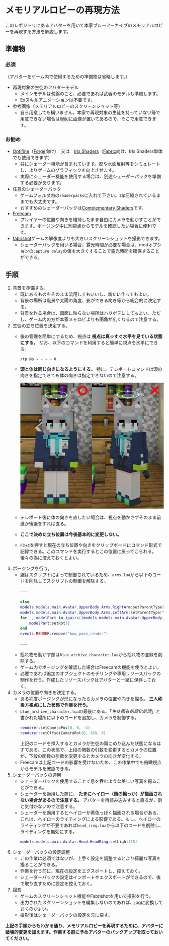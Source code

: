 # メモリアルロビーの再現方法
このレポジトリにあるアバターを用いて本家ブルーアーカイブのメモリアルロビーを再現する方法を解説します。

## 準備物
### 必須
（アバターをゲーム内で使用するための準備物は省略します。）
- 再現対象の生徒のアバターモデル
  - メインモデルは勿論のこと、必要であれば武器のモデルも準備します。
  - Exスキルアニメーションは不要です。
- 参考画像（メモリアルロビーのスクリーンショット等）
  - 自ら用意しても構いません。本家で再現対象の生徒を持っていない等で用意できない場合は[Wiki](https://bluearchive.wikiru.jp/)に画像が置いてあるので、そこで用意できます。

### お勧め
- [Optifine](https://optifine.net/downloads)（[Forge](https://files.minecraftforge.net/net/minecraftforge/forge/)向け）　又は　[Iris Shaders](https://modrinth.com/mod/iris)（[Fabric](https://fabricmc.net/)向け、Iris Shaders単体でも使用できます）
  - 共にシェーダー機能が含まれています。影や水面反射等をシミュレートし、よりゲームのグラフィックを向上させます。
  - 実際にシェーダー機能を使用する場合は、別途シェーダーパックを準備する必要があります。
- 任意のシェーダーパック
  - ゲームフォルダ内の`shaderpacks`に入れて下さい。zip圧縮されているままでも大丈夫です。
  - おすすめのシェーダーパックは[Complementary Shaders](https://modrinth.com/shader/complementary-unbound)です。
- [Freecam](https://modrinth.com/mod/freecam)
  - プレイヤーの位置や向きを維持したまま自由にカメラを動かすことができます。ポージング中に別視点からモデルを確認したい場合に便利です。
- [fabrishot](https://modrinth.com/mod/fabrishot)ゲームの解像度よりも大きいスクリーンショットを撮影できます。
  - シェーダーパックを用いる場合、露光時間が必要な場合は、modオプションの`Capture delay`の値を大きくすることで露光時間を確保することができる。

## 手順
1. 背景を準備する。
   - 既にあるものをそのまま流用してもいいし、新たに作ってもよい。
   - 背景の場所は風景や太陽の角度、影ができる向き等から総合的に決定する。
   - 背景を作る場合は、画面に映らない場所はハリボテにしてもよい。ただし、ゲーム内の方が本家メモロビよりも画角が広くなるので注意する。
2. 生徒の立ち位置を決定する。
   - 後の管理を簡単にするため、視点は **視点は真っすぐ水平を見ている状態にする。** なお、以下のコマンドを利用すると簡単に視点を水平にできる。
     ```
     /tp @p ~ ~ ~ ~ 0
     ```
   - **頭と体は同じ向きになるようにする。** 特に、テレポートコマンドは頭の向きを指定できても体の向きは指定できないので注意する。

     ![体の向きの例](./images/body_yaw.svg)

    - テレポート後に体の向きを直したい場合は、視点を動かさずそのまま前進か後退をすれば直る。
    - **ここで決めた立ち位置は今後基本的に変更しない。**
    - `F3`+`C`を押すと現在の立ち位置や向きをクリップボードにコマンド形式で記録できる。このコマンドを実行するとこの位置に戻ってこられる。後々の為に控えておくとよい。
3. ポージングを行う。
   - 腕はスクリプトによって制御されているため、`arms.lua`から以下のコードを削除してスクリプトの制御を解除する。
      ```lua
      ~~~

      else
      models.models.main.Avatar.UpperBody.Arms.RightArm:setParentType("RightArm")
      models.models.main.Avatar.UpperBody.Arms.LeftArm:setParentType("LeftArm")
      for _, modelPart in ipairs({models.models.main.Avatar.UpperBody.Arms.RightArm, models.models.main.Avatar.UpperBody.Arms.LeftArm}) do
          modelPart:setRot()
      end
      events.RENDER:remove("bow_pose_render")

      ~~~
      ```
   - 揺れ物を動かす際は`blue_archive_character.lua`から揺れ物の登録を削除する。
   - ゲーム内でポージングを確認した場合はFreecamの機能を使うとよい。
   - 必要であれば追加のオブジェクトのモデリングや専用リソースパックの制作を行う。作成したリソースパックはアバターと一緒に保存しておく。
4. カメラの位置や向きを決定する。
   - ある程度ポージングが形になったらカメラの位置や向きを探る。 **三人称後方視点にした状態で作業を行う。**
   - `blue_archive_character.lua`の最後にある、「*生徒固有初期化処理*」と書かれた場所に以下のコードを追加し、カメラを制御する。
     ```lua
     renderer:setCameraPos(0, 0, -4)
     renderer:setOffsetCameraRot(0, 180, 0)
     ```
     上記のコードを挿入するとカメラが生徒の頭にめり込んだ状態になるはずである。この状態で、上段の関数の引数を変更するとカメラの位置が、下段の関数の引数を変更するとカメラの向きが変化する。
   - Freecamは上記コードの影響を受けないため、この作業中でも俯瞰視点からモデルを確認できる。
5. シェーダーパックの適用
   - シェーダーパックを使用することで息を吞むような美しい写真を撮ることができる。
   - シェーダーを適用した際に、 **たまにヘイロー（頭の輪っか）が描画されない場合があるので注意する。** アバターを再読み込みすると直るが、割と気付かないので注意する。
   - シェーダーを適用するとヘイローが黄色っぽく描画される場合がある、これは、ヘイローのライティングによる影響である。もし、ヘイローのライティングが不要であれば`head_ring.lua`から以下のコードを削除し、ライティングを無効にする。
     ```lua
     models.models.main.Avatar.Head.HeadRing:setLight(15)
     ```
6. シェーダーパックの設定調整
   - この作業は必須ではないが、上手く設定を調整するとより綺麗な写真を撮ることができる。
   - 作業を行う前に、現在の設定をエクスポートし、控えておく。
   - シェーダーパックの設定はインポートやエクスポートができるので、後で取り直すために設定を控えておく。
7. 撮影
   - ゲームのスクリーンショット機能やFabrishotを用いて撮影を行う。
   - 出力されたスクリーンショットを編集しないのであれば、jpgに変換しておくのがよい。
   - 撮影後はシェーダーパックの設定を元に戻す。

**上記の手順からもわかる通り、メモリアルロビーを再現するために、アバターに破壊的変更を加えます。作業する前に予めアバターのバックアップを取っておいてください。**